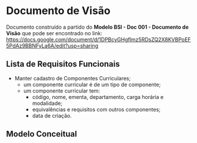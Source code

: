 # Documento de Visão

Documento construído a partido do **Modelo BSI - Doc 001 - Documento de Visão** que pode ser encontrado no 
link: https://docs.google.com/document/d/1DPBcyGHgflmz5RDsZQ2X8KVBPoEF5PdAz9BBNFyLa6A/edit?usp=sharing

## Lista de Requisitos Funcionais

* Manter cadastro de Componentes Curriculares;
  * um componente curricular é de um tipo de componente;
  * um componente curricular tem:
    * código, nome, ementa, departamento, carga horária e modalidade;
    * equivalências e requisitos com outros componentes; 
    * data de criação.

 
 ## Modelo Conceitual
